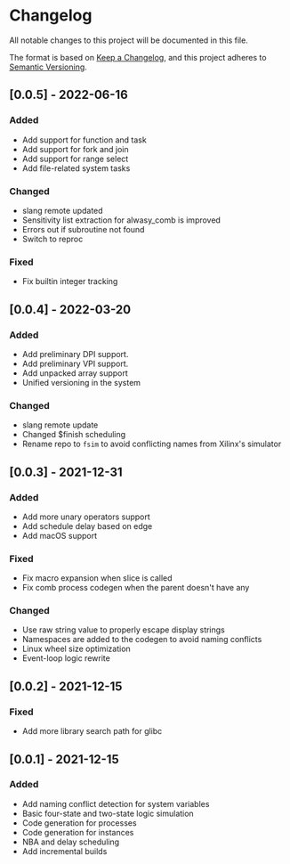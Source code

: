 # Changelog
All notable changes to this project will be documented in this file.

The format is based on [Keep a Changelog](https://keepachangelog.com/en/1.0.0/),
and this project adheres to [Semantic Versioning](https://semver.org/spec/v2.0.0.html).

## [0.0.5] - 2022-06-16
### Added
- Add support for function and task
- Add support for fork and join
- Add support for range select
- Add file-related system tasks

### Changed
- slang remote updated
- Sensitivity list extraction for alwasy_comb is improved
- Errors out if subroutine not found
- Switch to reproc

### Fixed
- Fix builtin integer tracking

## [0.0.4] - 2022-03-20
### Added
- Add preliminary DPI support.
- Add preliminary VPI support.
- Add unpacked array support
- Unified versioning in the system

### Changed
- slang remote update
- Changed $finish scheduling
- Rename repo to `fsim` to avoid conflicting names from Xilinx's simulator

## [0.0.3] - 2021-12-31
### Added
- Add more unary operators support
- Add schedule delay based on edge
- Add macOS support

### Fixed
- Fix macro expansion when slice is called
- Fix comb process codegen when the parent doesn't have any

### Changed
- Use raw string value to properly escape display strings
- Namespaces are added to the codegen to avoid naming conflicts
- Linux wheel size optimization
- Event-loop logic rewrite

## [0.0.2] - 2021-12-15
### Fixed
- Add more library search path for glibc

## [0.0.1] - 2021-12-15
### Added
- Add naming conflict detection for system variables
- Basic four-state and two-state logic simulation
- Code generation for processes
- Code generation for instances
- NBA and delay scheduling
- Add incremental builds

